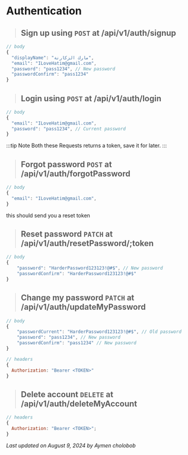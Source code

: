 # Authentication

> ## Sign up using `POST` at /api/v1/auth/signup

```js
// body
{
  "displayName": "مارك الزكارنة",
  "email": "ILoveHatim@gmail.com",
  "password": "pass1234", // New password
  "passwordConfirm": "pass1234"
}
```

> ## Login using `POST` at /api/v1/auth/login

```js
// body
{
  "email": "ILoveHatim@gmail.com",
  "password": "pass1234", // Current password
}
```

:::tip Note
Both these Requests returns a token, save it for later.
:::

> ## Forgot password `POST` at /api/v1/auth/forgotPassword

```js
// body
{
  "email": "ILoveHatim@gmail.com",
}
```

this should send you a reset token

> ## Reset password `PATCH` at /api/v1/auth/resetPassword/;token

```js
// body
{
    "password": "HarderPassword123123!@#$", // New password
    "passwordConfirm": "HarderPassword123123!@#$"
}
```

> ## Change my password `PATCH` at /api/v1/auth/updateMyPassword

```js
// body
{
    "passwordCurrent": "HarderPassword123123!@#$", // Old password
    "password": "pass1234", // New password
    "passwordConfirm": "pass1234" // New password
}

// headers
{
  Authorization: "Bearer <TOKEN>"
}
```

> ## Delete account `DELETE` at /api/v1/auth/deleteMyAccount

```js
// headers
{
  Authorization: "Bearer <TOKEN>";
}
```

_Last updated on August 9, 2024 by Aymen cholobob_
